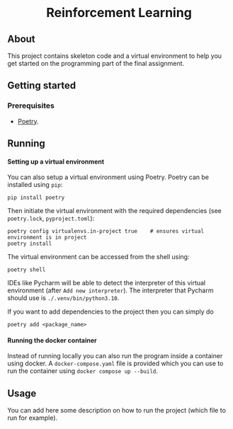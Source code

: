 <br />
<p align="center">
  <h1 align="center">Reinforcement Learning</h1>

  <p align="center">
  </p>
</p>

## About
This project contains skeleton code and a virtual environment to help you get started on the programming part of the final assignment. 

## Getting started

### Prerequisites

- [Poetry](https://python-poetry.org/).

## Running
<!--
-->

#### Setting up a virtual environment

You can also setup a virtual environment using Poetry. Poetry can  be installed using `pip`:
```
pip install poetry
```
Then initiate the virtual environment with the required dependencies (see `poetry.lock`, `pyproject.toml`):
```
poetry config virtualenvs.in-project true    # ensures virtual environment is in project
poetry install
```
The virtual environment can be accessed from the shell using:
```
poetry shell
```
IDEs like Pycharm will be able to detect the interpreter of this virtual environment (after `Add new interpreter`). The interpreter that Pycharm should use is `./.venv/bin/python3.10`.

If you want to add dependencies to the project then you can simply do
```
poetry add <package_name>
```

#### Running the docker container

Instead of running locally you can also run the program inside a container using docker. A `docker-compose.yaml` file is provided which you can use to run the container using `docker compose up --build`.

## Usage
You can add here some description on how to run the project (which file to run for example).
